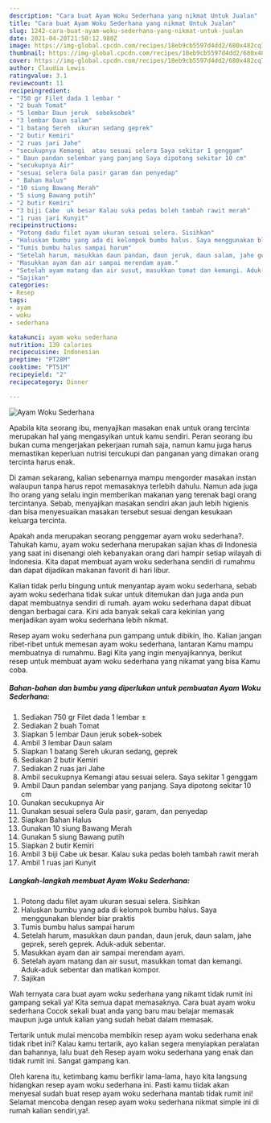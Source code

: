 ```yaml
---
description: "Cara buat Ayam Woku Sederhana yang nikmat Untuk Jualan"
title: "Cara buat Ayam Woku Sederhana yang nikmat Untuk Jualan"
slug: 1242-cara-buat-ayam-woku-sederhana-yang-nikmat-untuk-jualan
date: 2021-04-20T21:50:12.980Z
image: https://img-global.cpcdn.com/recipes/18eb9cb5597d4dd2/680x482cq70/ayam-woku-sederhana-foto-resep-utama.jpg
thumbnail: https://img-global.cpcdn.com/recipes/18eb9cb5597d4dd2/680x482cq70/ayam-woku-sederhana-foto-resep-utama.jpg
cover: https://img-global.cpcdn.com/recipes/18eb9cb5597d4dd2/680x482cq70/ayam-woku-sederhana-foto-resep-utama.jpg
author: Claudia Lewis
ratingvalue: 3.1
reviewcount: 11
recipeingredient:
- "750 gr Filet dada 1 lembar "
- "2 buah Tomat"
- "5 lembar Daun jeruk  sobeksobek"
- "3 lembar Daun salam"
- "1 batang Sereh  ukuran sedang geprek"
- "2 butir Kemiri"
- "2 ruas jari Jahe"
- "secukupnya Kemangi  atau sesuai selera Saya sekitar 1 genggam"
- " Daun pandan selembar yang panjang Saya dipotong sekitar 10 cm"
- "secukupnya Air"
- "sesuai selera Gula pasir garam dan penyedap"
- " Bahan Halus"
- "10 siung Bawang Merah"
- "5 siung Bawang putih"
- "2 butir Kemiri"
- "3 biji Cabe  uk besar Kalau suka pedas boleh tambah rawit merah"
- "1 ruas jari Kunyit"
recipeinstructions:
- "Potong dadu filet ayam ukuran sesuai selera. Sisihkan"
- "Haluskan bumbu yang ada di kelompok bumbu halus. Saya menggunakan blender biar praktis"
- "Tumis bumbu halus sampai harum"
- "Setelah harum, masukkan daun pandan, daun jeruk, daun salam, jahe geprek, sereh geprek. Aduk-aduk sebentar."
- "Masukkan ayam dan air sampai merendam ayam."
- "Setelah ayam matang dan air susut, masukkan tomat dan kemangi. Aduk-aduk sebentar dan matikan kompor."
- "Sajikan"
categories:
- Resep
tags:
- ayam
- woku
- sederhana

katakunci: ayam woku sederhana 
nutrition: 139 calories
recipecuisine: Indonesian
preptime: "PT28M"
cooktime: "PT51M"
recipeyield: "2"
recipecategory: Dinner

---
```



![Ayam Woku Sederhana](https://img-global.cpcdn.com/recipes/18eb9cb5597d4dd2/680x482cq70/ayam-woku-sederhana-foto-resep-utama.jpg)

Apabila kita seorang ibu, menyajikan masakan enak untuk orang tercinta merupakan hal yang mengasyikan untuk kamu sendiri. Peran seorang ibu bukan cuma mengerjakan pekerjaan rumah saja, namun kamu juga harus memastikan keperluan nutrisi tercukupi dan panganan yang dimakan orang tercinta harus enak.

Di zaman  sekarang, kalian sebenarnya mampu mengorder masakan instan walaupun tanpa harus repot memasaknya terlebih dahulu. Namun ada juga lho orang yang selalu ingin memberikan makanan yang terenak bagi orang tercintanya. Sebab, menyajikan masakan sendiri akan jauh lebih higienis dan bisa menyesuaikan masakan tersebut sesuai dengan kesukaan keluarga tercinta. 



Apakah anda merupakan seorang penggemar ayam woku sederhana?. Tahukah kamu, ayam woku sederhana merupakan sajian khas di Indonesia yang saat ini disenangi oleh kebanyakan orang dari hampir setiap wilayah di Indonesia. Kita dapat membuat ayam woku sederhana sendiri di rumahmu dan dapat dijadikan makanan favorit di hari libur.

Kalian tidak perlu bingung untuk menyantap ayam woku sederhana, sebab ayam woku sederhana tidak sukar untuk ditemukan dan juga anda pun dapat membuatnya sendiri di rumah. ayam woku sederhana dapat dibuat dengan berbagai cara. Kini ada banyak sekali cara kekinian yang menjadikan ayam woku sederhana lebih nikmat.

Resep ayam woku sederhana pun gampang untuk dibikin, lho. Kalian jangan ribet-ribet untuk memesan ayam woku sederhana, lantaran Kamu mampu membuatnya di rumahmu. Bagi Kita yang ingin menyajikannya, berikut resep untuk membuat ayam woku sederhana yang nikamat yang bisa Kamu coba.

<!--inarticleads1-->

##### Bahan-bahan dan bumbu yang diperlukan untuk pembuatan Ayam Woku Sederhana:

1. Sediakan 750 gr Filet dada 1 lembar ±
1. Sediakan 2 buah Tomat
1. Siapkan 5 lembar Daun jeruk  sobek-sobek
1. Ambil 3 lembar Daun salam
1. Siapkan 1 batang Sereh  ukuran sedang, geprek
1. Sediakan 2 butir Kemiri
1. Sediakan 2 ruas jari Jahe
1. Ambil secukupnya Kemangi  atau sesuai selera. Saya sekitar 1 genggam
1. Ambil  Daun pandan selembar yang panjang. Saya dipotong sekitar 10 cm
1. Gunakan secukupnya Air
1. Gunakan sesuai selera Gula pasir, garam, dan penyedap
1. Siapkan  Bahan Halus
1. Gunakan 10 siung Bawang Merah
1. Gunakan 5 siung Bawang putih
1. Siapkan 2 butir Kemiri
1. Ambil 3 biji Cabe  uk besar. Kalau suka pedas boleh tambah rawit merah
1. Ambil 1 ruas jari Kunyit




<!--inarticleads2-->

##### Langkah-langkah membuat Ayam Woku Sederhana:

1. Potong dadu filet ayam ukuran sesuai selera. Sisihkan
1. Haluskan bumbu yang ada di kelompok bumbu halus. Saya menggunakan blender biar praktis
1. Tumis bumbu halus sampai harum
1. Setelah harum, masukkan daun pandan, daun jeruk, daun salam, jahe geprek, sereh geprek. Aduk-aduk sebentar.
1. Masukkan ayam dan air sampai merendam ayam.
1. Setelah ayam matang dan air susut, masukkan tomat dan kemangi. Aduk-aduk sebentar dan matikan kompor.
1. Sajikan




Wah ternyata cara buat ayam woku sederhana yang nikamt tidak rumit ini gampang sekali ya! Kita semua dapat memasaknya. Cara buat ayam woku sederhana Cocok sekali buat anda yang baru mau belajar memasak maupun juga untuk kalian yang sudah hebat dalam memasak.

Tertarik untuk mulai mencoba membikin resep ayam woku sederhana enak tidak ribet ini? Kalau kamu tertarik, ayo kalian segera menyiapkan peralatan dan bahannya, lalu buat deh Resep ayam woku sederhana yang enak dan tidak rumit ini. Sangat gampang kan. 

Oleh karena itu, ketimbang kamu berfikir lama-lama, hayo kita langsung hidangkan resep ayam woku sederhana ini. Pasti kamu tiidak akan menyesal sudah buat resep ayam woku sederhana mantab tidak rumit ini! Selamat mencoba dengan resep ayam woku sederhana nikmat simple ini di rumah kalian sendiri,ya!.

